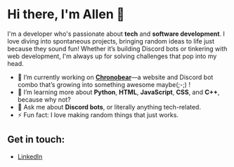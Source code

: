 # Hi there, I'm Allen 👋

I'm a developer who's passionate about **tech** and **software development**. I love diving into spontaneous projects, bringing random ideas to life just because they sound fun! Whether it’s building Discord bots or tinkering with web development, I'm always up for solving challenges that pop into my head.

- 🔭 I’m currently working on **[Chronobear](https://allen1821.github.io/chronobear/index.html)**—a website and Discord bot combo that’s growing into something awesome maybe(;-;) !
- 🌱 I’m learning more about **Python**, **HTML**, **JavaScript**, **CSS**, and **C++**, because why not?
- 💬 Ask me about **Discord bots**, or literally anything tech-related. 
- ⚡ Fun fact: I love making random things that just works.

## Get in touch:
- [LinkedIn](https://www.linkedin.com/in/allen-nguyen-0933a3251/)
